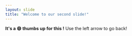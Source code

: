 ```yaml
---
layout: slide
title: "Welcome to our second slide!"
---
```

 __It's a :smile: thumbs up for this !__
Use the left arrow to go back!
